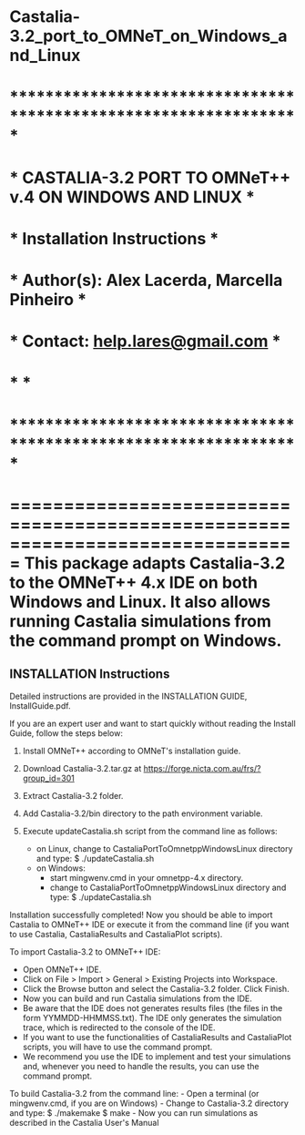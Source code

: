 # Castalia-3.2_port_to_OMNeT_on_Windows_and_Linux
# *****************************************************************
# *  CASTALIA-3.2 PORT TO OMNeT++ v.4 ON WINDOWS AND LINUX        *
# *  Installation Instructions          					      * 
# *  Author(s): Alex Lacerda, Marcella Pinheiro                   *
# *  Contact: help.lares@gmail.com                                *
# *  					                                          * 
# *****************************************************************

===============================================================================
This package adapts Castalia-3.2 to the OMNeT++ 4.x IDE on both Windows and
Linux. It also allows running Castalia simulations from the command prompt on
Windows.
===============================================================================

INSTALLATION Instructions
-------------------------

Detailed instructions are provided in the INSTALLATION GUIDE, InstallGuide.pdf.

If you are an expert user and want to start quickly without reading the Install 
Guide, follow the steps below: 

1. Install OMNeT++ according to OMNeT's installation guide.
 
2. Download Castalia-3.2.tar.gz at https://forge.nicta.com.au/frs/?group_id=301

3. Extract Castalia-3.2 folder.

4. Add Castalia-3.2/bin directory to the path environment variable.

5. Execute updateCastalia.sh script from the command line as follows:
   - on Linux, change to CastaliaPortToOmnetppWindowsLinux directory and type:
      $ ./updateCastalia.sh
   - on Windows:
      - start mingwenv.cmd in your omnetpp-4.x directory.
      - change to CastaliaPortToOmnetppWindowsLinux directory and type:
         $ ./updateCastalia.sh

Installation successfully completed! Now you should be able to import Castalia
to OMNeT++ IDE or execute it from the command line (if you want to use 
Castalia, CastaliaResults and CastaliaPlot scripts).
					
To import Castalia-3.2 to OMNeT++ IDE:
   - Open OMNeT++ IDE.
   - Click on File > Import > General > Existing Projects into Workspace.
   - Click the Browse button and select the Castalia-3.2 folder. Click Finish. 
   - Now you can build and run Castalia simulations from the IDE.
   - Be aware that the IDE does not generates results files (the files in
     the form YYMMDD-HHMMSS.txt). The IDE only generates the simulation trace,
	 which is redirected to the console of the IDE.
   - If you want to use the functionalities of CastaliaResults and CastaliaPlot
     scripts, you will have to use the command prompt.
   - We recommend you use the IDE to implement and test your simulations and,
     whenever you need to handle the results, you can use the command prompt.
		
To build Castalia-3.2 from the command line: 
		- Open a terminal (or mingwenv.cmd, if you are on Windows)
		- Change to Castalia-3.2 directory and type: 
			$ ./makemake
			$ make
		- Now you can run simulations as described in the Castalia User's Manual

